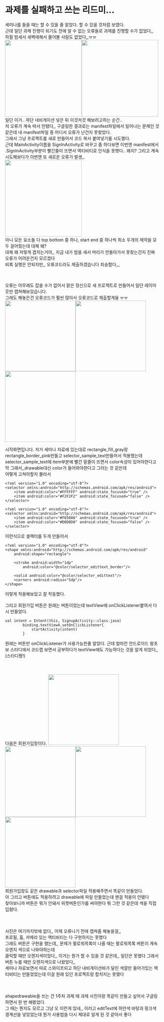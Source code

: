 # 과제를 실패하고 쓰는 리드미...
세미나를 들을 때는 할 수 있을 줄 알았다. 할 수 있을 것처럼 보였다.<br>
근데 일단 과제 진행이 되기도 전에 알 수 없는 오류들로 과제를 진행할 수가 없었다,,<br>
하필 밤새서 새벽에해서 물어볼 사람도 없었다,,ㅠㅠ<br>
<img src="오류1.PNG" width="250"><img src="오류2.PNG" width="250"><br>
일단 이거.. 하단 네비게이션 넣은 뒤 이것저것 해보려고하는 순간..<br>
저 오류가 계속 떠서 안됐다,, 구글링한 결과로는 manifest파일에서 일어나는 문제인 것 같은데 내 manifest파일 중 어디서 오류가 난건지 못찾았다.<br>
그래서 그냥 프로젝트를 새로 만들어서 코드 복사 붙여넣기를 시도했다.<br>
근데 MainActivity이름을 SignInActivity로 바꾸고 좀 하다보면 이번엔 manifest에서 .SignInActivity부분이 빨간줄이 뜨면서 액티비티로 인식을 못햇다.. 왜지?<bt>
그리고 계속 시도해보다가 이번엔 또 새로운 오류가 발생,,<br>
<img src="오류3.PNG" width="250"><br>
아니 모든 요소들 다 top bottom 중 하나, start end 중 하나씩 최소 두개의 제약을 모두 걸어줬는데 대체 왜?<br>
대체 왜 저렇게 겹치는거야,, 지금 내가 밤을 새서 머리가 안돌아가서 못찾는건지 진짜 오류가 어려운건지 모르겠다<br>
비록 실행은 안되지만,, 오류코드라도 제출하겠습니다 죄송함다,,,<br>
<br>
<br>

오류는 아무래도 잡을 수가 없어서 맑은 정신으로 새 프로젝트로 만들어서 일단 레이아웃만 캡쳐해보았습니다.<br>
그래도 해놓은건 오류코드가 훨씬 많아서 오류코드로 제출할게융 ㅠㅠ<br>
<img src="첫화면1.PNG" width="230"><img src="첫화면2.PNG" width="230"><img src="첫화면3.PNG" width="230"><br>

시작화면입니다. 저거 세미나 자료에 있는대로
rectangle_fill_gray랑 rectangle_border_pink만들고 selector_sample_text만들어서 적용했는데<br>
selector_sample_text에 item부분에 빨간 밑줄이 뜨면서 color속성이 있어야한다고 막 그래서,,drawable대신 color가 들어와야한다고 그러는 것 같은데<br>
어떻게 고쳐야할지 몰라서
```
<?xml version="1.0" encoding="utf-8"?>
<selector xmlns:android="http://schemas.android.com/apk/res/android">
    <item android:color="#FFFFFF" android:state_focused="true" />
    <item android:color="#F2F2F2" android:state_focused="false" />
</selector>
```

```
<?xml version="1.0" encoding="utf-8"?>
<selector xmlns:android="http://schemas.android.com/apk/res/android">
    <item android:color="#F658A6" android:state_focused="true" />
    <item android:color="#D0D0D0" android:state_focused="false" />
</selector>
```

이런식으로 셀렉터를 두개 만들어서<br>
```
<?xml version="1.0" encoding="utf-8"?>
<shape xmlns:android="http://schemas.android.com/apk/res/android"
    android:shape="rectangle">

    <stroke android:width="1dp"
        android:color="@color/selector_edittext_border"/>

    <solid android:color="@color/selector_edittext"/>
    <corners android:radius="5dp"/>
</shape>
```
이렇게 적용해보았고 잘 작동했다.<br>
<br>
그리고 회원가입 버튼은 원래는 버튼이었는데 textView에 onClickListener붙여서 다시 만들었다.<br>
```
val intent = Intent(this, SignupActivity::class.java)
        binding.textView4.setOnClickListener{
            startActivity(intent)
        }
```
원래는 버튼만 onClickListener가 사용가능한줄 알았다. 근데 얼마전 안드로이드 왕초보 스터디에서 코드랩 보면서 공부하다가 textView에도 가능하다는 것을 알게 되었다,, (스터디짱!)<br>
<br>
<br>
<br>
다음은 회원가입창이다.
<img src="회원가입1.PNG" width="230"><img src="회원가입2.PNG" width="230"><img src="회원가입3.PNG" width="230"><img src="회원가입4.PNG" width="230"><br>
회원가입창도 같은 drawable과 selector파일 적용해주면서 똑같이 만들었다.<br>
아 그리고 버튼에도 적용하려고 drawable에 파일 만들었는데 왠걸 적용이 안됐다<br>
찾아보니까 버튼은 뭐가 안돼서 위젯버튼인가를 써야한다 뭐 그런 것 같은데 색을 직접입혔다.<br>
<br>
<br>
<br>
사진은 여기까지밖에 없다,, 어제 오류나기 전에 캡쳐좀 해놓을걸,,<br>
프로필, 홈, 카메라 있는 액티비티는 다 구현하지는 못했다<br>
그래도 버튼은 구현을 했는데,, 문제가 팔로워목록이 나올 때는 팔로워목록 버튼이 계속 오렌지 색으로 나와야하는데<br>
클릭할 때만 오렌지색이었다,, 이거는 뭔가 할 수 있을 것 같은데,, 일단은 못했다 그래서 버튼 누를 때만 오렌지색으로 나왔었다,,<br>
세미나 자료보면서 따로 스와이프되고 하단 내비게이션바가 달린 색깔만 들어가있는 액티비티는 만들었었는데 이걸 원래 있던 프로젝트랑 합치지는 못했다<br>
<br>
<br>
<br>
shapedrawable을 쓰는 건 1주차 과제 때 과제 사진이랑 똑같이 만들고 싶어서 구글링하면서 한 번 해봤었다.<br>
그 때는 뭔지도 모르고 그냥 오 이런게 있네,, 이러고 editText에 하얀색 바탕과 핑크색 경계선을 넣었었는데 뭔가 사용법을 다시 제대로 알게 된 것 같아서 좋다<br>
